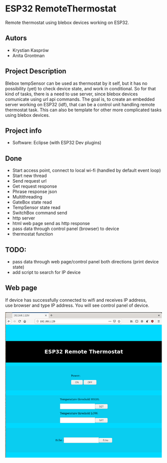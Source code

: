 # ESP32 RemoteThermostat
Remote thermostat using blebox devices working on ESP32. 

## Autors
- Krystian Kasprów
- Anita Grontman

## Project Description

Blebox tempSensor can be used as thermostat by it self, but it has no possibility (yet) to check device state, and work in conditional.
So for that kind of tasks, there is a need to use server, since blebox devices comunicate using url api commands.
The goal is, to create an embedded server working on ESP32 (idf), that can be a control unit handling remote thermostat task.
This can also be template for other more complicated tasks using blebox devices.

## Project info
- Software: Eclipse (with ESP32 Dev plugins) 

## Done 
- Start access point, connect to local wi-fi (handled by default event loop)
- Start new thread
- Send request url
- Get request response	
- Phrase response json 
- Multithreading 
- GateBox state read
- TempSensor state read
- SwitchBox command send
- http server
- html web page send as http response 
- pass data through control panel (browser) to device
- thermostat function

## TODO:
- pass data through web page/control panel both directions (print device state)
- add script to search for IP device 

## Web page
If device has successfully connected to wifi and receives IP address, <br />
use browser and type IP address. You will see control panel of device.
  
![Image description](images/webPage_view.png)
